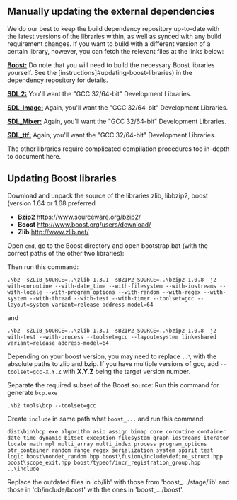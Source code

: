 ## Manually updating the external dependencies
We do our best to keep the build dependency repository up-to-date with the latest versions of the libraries
within, as well as synced with any build requirement changes. If you want to build with a different version
of a certain library, however, you can fetch the relevant files at the links below:

[**Boost:**](http://www.boost.org/users/download) Do note that you will need to build the necessary Boost
libraries yourself. See the [instructions]#updating-boost-libraries)
in the dependency repository for details.

[**SDL 2:**](https://github.com/libsdl-org/SDL/releases/tag/release-2.30.8) You'll want the "GCC 32/64-bit" Development
Libraries.

[**SDL_Image:**](https://github.com/libsdl-org/SDL_image/releases) Again, you'll want the "GCC 32/64-bit"
Development Libraries.

[**SDL_Mixer:**](https://github.com/libsdl-org/SDL_mixer/releases) Again, you'll want the "GCC 32/64-bit"
Development Libraries.

[**SDL_ttf:**](https://github.com/libsdl-org/SDL_ttf/releases) Again, you'll want the "GCC 32/64-bit"
Development Libraries.

The other libraries require complicated compilation procedures too in-depth to document here.

## Updating Boost libraries

Download and unpack the source of the libraries zlib, libbzip2, boost (version 1.64 or 1.68 preferred

- **Bzip2** https://www.sourceware.org/bzip2/
- **Boost** http://www.boost.org/users/download/
- **Zlib** http://www.zlib.net/

Open `cmd`, go to the Boost directory and open bootstrap.bat (with the correct paths of the other two libraries):

Then run this command:
```
.\b2 -sZLIB_SOURCE=..\zlib-1.3.1 -sBZIP2_SOURCE=..\bzip2-1.0.8 -j2 --with-coroutine --with-date_time --with-filesystem --with-iostreams --with-locale --with-program_options --with-random --with-regex --with-system --with-thread --with-test --with-timer --toolset=gcc --layout=system variant=release address-model=64
```
and
```
.\b2 -sZLIB_SOURCE=..\zlib-1.3.1 -sBZIP2_SOURCE=..\bzip2-1.0.8 -j2 --with-test --with-process --toolset=gcc --layout=system link=shared variant=release address-model=64
```
Depending on your boost version, you may need to replace `..\` with the absolute paths to zlib and bzip.
If you have multiple versions of gcc, add `--toolset=gcc-X.Y.Z` with **X.Y.Z** being the target version number.

Separate the required subset of the Boost source:
Run this command for generate `bcp.exe`
```
.\b2 tools\bcp --toolset=gcc
```
Create `include` in same path what `boost_...` and run this command:
```
dist\bin\bcp.exe algorithm asio assign bimap core coroutine container date_time dynamic_bitset exception filesystem graph iostreams iterator locale math mpl multi_array multi_index process program_options ptr_container random range regex serialization system spirit test logic boost\nondet_random.hpp boost\fusion\include\define_struct.hpp boost\scope_exit.hpp boost/typeof/incr_registration_group.hpp ..\include
```

Replace the outdated files in 'cb/lib' with those from 'boost_.../stage/lib' and those in 'cb/include/boost' with  the ones in 'boost_.../boost'.
